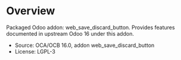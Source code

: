 # Overview

Packaged Odoo addon: web_save_discard_button. Provides features documented in upstream Odoo 16 under this addon.

- Source: OCA/OCB 16.0, addon web_save_discard_button
- License: LGPL-3
